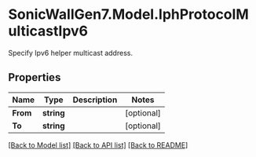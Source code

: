 # SonicWallGen7.Model.IphProtocolMulticastIpv6
Specify Ipv6 helper multicast address.

## Properties

Name | Type | Description | Notes
------------ | ------------- | ------------- | -------------
**From** | **string** |  | [optional] 
**To** | **string** |  | [optional] 

[[Back to Model list]](../README.md#documentation-for-models) [[Back to API list]](../README.md#documentation-for-api-endpoints) [[Back to README]](../README.md)

